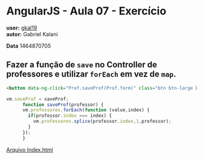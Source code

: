 # AngularJS - Aula 07 - Exercício  
**user:** [gkal19](https://github.com/gkal19)  
**autor:** Gabriel Kalani

**Data** 1464870705

## Fazer a função de `save` no Controller de professores e utilizar `forEach` em vez de `map`.
```html
<button data-ng-click="Prof.saveProf(Prof.form)" class="btn btn-large blue waves-effect waves-light col s6" type="submit" name="action">Salvar</button>
```
```js
vm.saveProf = saveProf;
	  function saveProf(professor) {
      vm.professores.forEach(function (value,index) {
        if(professor.index === index) {
          vm.professores.splice(professor.index,1,professor);
        }
      });
	  }
```

[Arquivo Index.html](https://github.com/webschool-io/be-mean-instagram-angular1-exercises/blob/master/class-07/gkal19/index.html)
